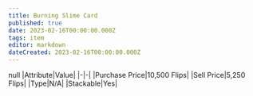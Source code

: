 ```yaml
---
title: Burning Slime Card
published: true
date: 2023-02-16T00:00:00.000Z
tags: item
editor: markdown
dateCreated: 2023-02-16T00:00:00.000Z
---
```


null
|Attribute|Value|
|-|-|
|Purchase Price|10,500 Flips|
|Sell Price|5,250 Flips|
|Type|N/A|
|Stackable|Yes|

